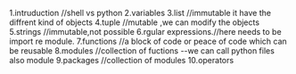 1.intruduction  //shell vs python 
2.variables
3.list //immutable it have the diffrent kind of objects 
4.tuple //mutable ,we can modify the objects
5.strings //immutable,not possible
6.rgular expressions.//here needs to be import re module.
7.functions //a block of code or peace of code which can be reusable 
8.modules //collection of fuctions  --we can call python files also module
9.packages //collection of modules
10.operators
